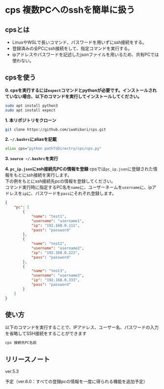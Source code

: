 # cps 複数PCへのsshを簡単に扱う

## cpsとは
- LinuxやWSLで長いコマンド、パスワードを用いずにssh接続をする。
- 登録済みの全PCにssh接続をして、指定コマンドを実行する。
- ipアドレスやパスワードを記述したjsonファイルを用いるため、共有PCでは使わない。

## cpsを使う

**0. cpsを実行するには`expect`コマンドとpythonが必要です。インストールされていない場合、以下のコマンドを実行してインストールしてください。**
```sh
sudo apt install python3
sudo apt install expect
```

**1. 本リポジトリをクローン**
```sh
git clone https://github.com/iwahibari/cps.git
```

**2. `~/.bashrc`にaliasを記載**
```sh
alias cps="python pathToDirectry/cps/cps.py"
```

**3. `source ~/.bashrc`を実行**

**4. `pc_ip.json`にssh接続先PCの情報を登録**
    cpsでは`pc_ip.json`に登録された情報をもとにssh接続を実行します。  
    下の例をもとにssh接続先pcの情報を登録してください。  
    コマンド実行時に指定するPC名を`name`に、ユーザーネームを`username`に、ipアドレスを`ip`に、パスワードを`pass`にそれぞれ登録します。  
```json
{
	"pc": [
		{
			"name": "test1",
			"username": "username1",
			"ip": "192.168.0.111",
			"pass": "password"
		},
		{
			"name": "test2",
			"username": "username2",
			"ip": "192.168.0.222",
			"pass": "password"
		},
		{
			"name": "test3",
			"username": "username3",
			"ip": "192.168.0.333",
			"pass": "password"
		}
	]
}
```

## 使い方

以下のコマンドを実行することで、IPアドレス、ユーザー名、パスワードの入力を省略してSSH接続をすることができます
```sh
cps 接続先PC名前
```


## リリースノート

ver.5.3
  
予定（ver.6.0：すべての登録pcの情報を一度に得られる機能を追加予定）
